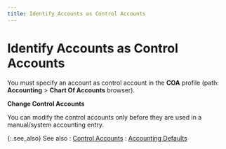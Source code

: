 ```yaml
---
title: Identify Accounts as Control Accounts
---
```


# Identify Accounts as Control Accounts


You must specify an account as control account in the **COA**  profile (path: **Accounting** >  **Chart Of Accounts** browser).


**Change Control Accounts**


You can modify the control accounts only before they are used in a manual/system  accounting entry.


{:.see_also}
See also
: [Control Accounts]({{site.acc_baseurl}}/accounting-structure-in-everest/control-default-accounts/control_accounts.html)
: [Accounting Defaults]({{site.acc_baseurl}}/accounting-flow-control-and-defaults/accounting-defaults/accounting_defaults.html)
